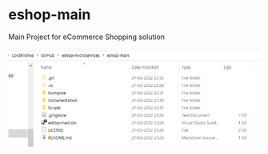 # eshop-main
Main Project for eCommerce Shopping solution

![eshop-main project folder |150x150](./Documentation/Images/eshop-main.PNG)
